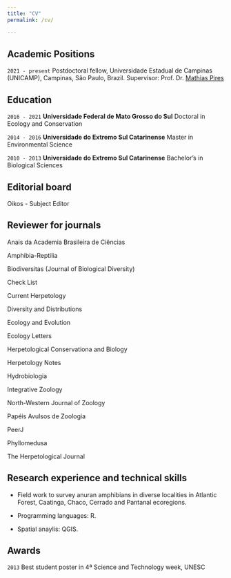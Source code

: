 ```yaml
---
title: "CV"
permalink: /cv/

---
```


## Academic Positions

`2021 - present`
Postdoctoral fellow, Universidade Estadual de Campinas (UNICAMP), Campinas, São
Paulo, Brazil. 
Supervisor: Prof. Dr. [Mathias Pires](http://www.mathiasmpires.net.br/)

## Education

`2016 - 2021`
__Universidade Federal de Mato Grosso do Sul__
Doctoral in Ecology and Conservation

`2014 - 2016`
__Universidade do Extremo Sul Catarinense__
Master in Environmental Science

`2010 - 2013`
__Universidade do Extremo Sul Catarinense__
Bachelor’s in Biological Sciences

## Editorial board

Oikos - Subject Editor


## Reviewer for journals

Anais da Academia Brasileira de Ciências

Amphibia-Reptilia

Biodiversitas (Journal of Biological Diversity)

Check List

Current Herpetology

Diversity and Distributions

Ecology and Evolution

Ecology Letters

Herpetological Conservationa and Biology

Herpetology Notes

Hydrobiologia

Integrative Zoology

North-Western Journal of Zoology

Papéis Avulsos de Zoologia

PeerJ

Phyllomedusa

The Herpetological Journal

## Research experience and technical skills
- Field work to survey anuran amphibians in diverse localities in Atlantic Forest, Caatinga, Chaco, Cerrado and Pantanal ecoregions. 

- Programming languages: R. 
- Spatial anaylis: QGIS. 


## Awards

`2013`
Best student poster in 4ª Science and Technology week, UNESC 




<!-- ### Footer

Last updated: May 2020 -->
